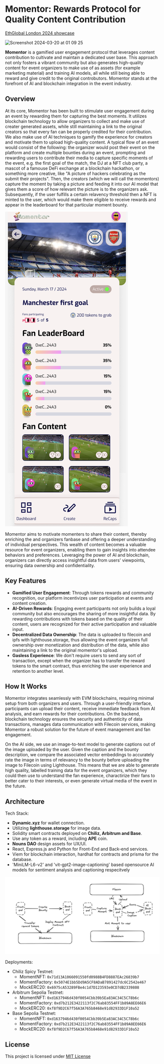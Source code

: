 # Momentor: Rewards Protocol for Quality Content Contribution

[EthGlobal London 2024 showcase](https://ethglobal.com/showcase/momentor-pngy4)

<img width="300" alt="Screenshot 2024-03-20 at 01 09 25" src="https://github.com/bel0v/eth-global-london/assets/2889382/b8fbe2bc-eb39-4f0a-abec-9682bd5f66c4">

**Momentor** is a gamified user engagement protocol that leverages content contribution to cultivate and maintain a dedicated user base. This approach not only fosters a vibrant community but also generates high-quality content for event organizers to make use of as assets (for example marketing material) and training AI models, all while still being able to reward and give credit to the original controbutors. Momentor stands at the forefront of AI and blockchain integration in the event industry.

## Overview

At its core, Momentor has been built to stimulate user engagement during an event by rewarding them for capturing the best moments. It utilizes blockchain technology to allow organizers to collect and make use of creater generated assets, while still maintaining a link to the original creators so that every fan can be properly credited for their contribution. We also make use of AI techniques to gamify the experience for creators and motivate them to upload high-quality content. A typical flow of an event would consist of the following: the organizer would post their event on the platform and create multiple bounties during an event, prompting and rewarding users to contribute their media to capture specific moments of the event, e.g. the first goal of the match, the DJ at a NFT club party, a mascot of a famouse DeFi exchange at a blockchain hackathon, or something more creative, like "A picture of hackers celebrating as the submit their projects". Then, the creators (which we will call the momentors) capture the moment by taking a picture and feeding it into our AI model that gives them a score of how relevant the picture is to the organizers ask. Subsequently, if the user fulfills a certain relavency threshold then a NFT is minted to the user, which would make them eligible to receive rewards and appear in the leaderboard for that particular moment bounty.

![alt text](./leaderboard.png)

Momentor aims to motivate momenters to share their content, thereby enriching the and organizers fanbase and offering a deeper understanding of individual perspectives. This wealth of content becomes a valuable resource for event organizers, enabling them to gain insights into attendee behaviors and preferences. Leveraging the power of AI and blockchain, organizers can directly access insightful data from users' viewpoints, ensuring data ownership and confidentiality.

## Key Features

- **Gamified User Engagement**: Through tokens rewards and community recognition, our platform incentivizes user participation at events and content creation.
- **AI-Driven Rewards**: Engaging event participants not only builds a loyal community but also encourages the sharing of more insightful data. By rewarding contributions with tokens based on the quality of their content, users are recognized for their active participation and valuable input.
- **Decentralized Data Ownership**: The data is uploaded to filecoin and ipfs with lighthouse.storage, thus allowing the event organizers full ownership over monetization and distribution of the data, while also maintaining a link to the original momentor's upload.
- **Gasless Experience**: We don't require users to send any sort of transaction, except when the organizer has to transfer the reward tokens to the smart contract, thus enriching the user experience and retention to another level.

## How It Works

Momentor integrates seamlessly with EVM blockchains, requiring minimal setup from both organizers and users. Through a user-friendly interface, participants can upload their content, receive immediate feedback from AI analysis, and earn rewards for their contributions. On the backend, blockchain technology ensures the security and authenticity of data transactions, manages data communication with Filecoin services, making Momentor a robust solution for the future of event management and fan engagement.

On the AI side, we use an image-to-text model to generate captions out of the image uploaded by the user. Given the caption and the bounty description, we compare the associated vector embeddings to accurately rate the image in terms of relevancy to the bounty before uploading the image to Filecoin using Lighthouse. This means that we are able to generate high quality, labelled training data for the event organizers, which they could then use to understand the fan experience, charactirize their fans to better cater to their interests, or even generate virtual media of the event in the future.

## Architecture

Tech Stack:

- **Dynamic.xyz** for wallet connection.
- Utilizing **lighthouse.storage** for image data.
- Solidity smart contracts deployed on **Chiliz, Arbitrum and Base**.
- Use any token as a reward, including **APE** coin.
- **Nouns DAO** design assets for UX/UI.
- React, Express.js and Python for Front-End and Back-end services.
- Viem for blockchain interaction, hardhat for contracts and prisma for the database.
- 'MiniLM-L6-v2' and 'vit-gpt2-image-captioning' based opensource AI models for sentiment analysis and captioning respecitvely

![alt text](./architecture.jpg)

Deployments:

- Chiliz Spicy Testnet:
  - MomentNFT: `0x71d13A1066091550fd0988B4FD8887EAc26839b7`
  - MomentFactory: `0x5074E1bb5Dd9A5CF8ADaB7891427dc6C2542e467`
  - MockERC20: `0x6975cA53289FBe4c1d7D123593e0CD7dB2339808`
- Arbitrum Sepolia Testnet:
  - MomentNFT: `0xd1637946d430f0054Cbb39b5Ea83AC34C5C78b6c`
  - MomentFactory: `0xd7b212E3422113f2C76ab83554FF1b89A8EE66E6`
  - MockERC20: `0xf8f9D2C67f56A3A765b8468e91d82933D1F10a52`
- Base Sepolia Testnet:
  - MomentNFT: `0xd1637946d430f0054Cbb39b5Ea83AC34C5C78b6c`
  - MomentFactory: `0xd7b212E3422113f2C76ab83554FF1b89A8EE66E6`
  - MockERC20: `0xf8f9D2C67f56A3A765b8468e91d82933D1F10a52`

## License

This project is licensed under [MIT License](./LICENSE)

